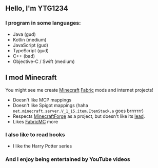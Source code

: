 ## Hello, I'm YTG1234

<!--
**YTG1234/YTG1234** is a ✨ _special_ ✨ repository because its `README.md` (this file) appears on your GitHub profile.
-->

### I program in some languages:
- Java (gud)
- Kotlin (medium)
- JavaScript (gud)
- TypeScript (gud)
- C++ (bad)
- Objective-C / Swift (medium)

## I mod Minecraft
You might see me create [Minecraft](https://minecraft.net/) [Fabric](https://fabricmc.net/) mods and internet projects!
- Doesn't like MCP mappings
- Doesn't like Spigot mappings (haha `net.minecraft.server.V_1_15.item.ItemStack.a` goes brrrrrrr)
- Respects [MinecraftForge](https://github.com/MinecraftForge/MinecraftForge) as a project, but doesn't like its [lead](https://github.com/LexManos).
- Likes [FabricMC](https://fabricmc.net/) more

### I also like to read books
- I like the Harry Potter series

### And I enjoy being entertained by YouTube videos
